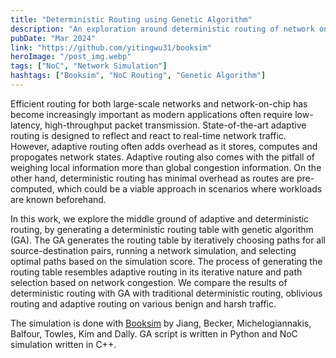 ```yaml
---
title: "Deterministic Routing using Genetic Algorithm"
description: "An exploration around deterministic routing of network on chip with routing table populated with genetic algorithm."
pubDate: "Mar 2024"
link: "https://github.com/yitingwu31/booksim"
heroImage: "/post_img.webp"
tags: ["NoC", "Network Simulation"]
hashtags: ["Booksim", "NoC Routing", "Genetic Algorithm"]
---
```


Efficient routing for both large-scale networks and network-on-chip has become increasingly important as modern applications often require low-latency, high-throughput packet transmission.
State-of-the-art adaptive routing is designed to reflect and react to real-time network traffic. However, adaptive routing often adds overhead as it stores, computes and propogates network states. Adaptive routing also comes with the pitfall of weighing local information more than global congestion information.
On the other hand, deterministic routing has minimal overhead as routes are pre-computed, which could be a viable approach in scenarios where workloads are known beforehand.

In this work, we explore the middle ground of adaptive and deterministic routing, by generating a deterministic routing table with genetic algorithm (GA). The GA generates the routing table by iteratively choosing paths for all source-destination pairs, running a network simulation, and selecting optimal paths based on the simulation score. The process of generating the routing table resembles adaptive routing in its iterative nature and path selection based on network congestion. We compare the results of deterministic routing with GA with traditional deterministic routing, oblivious routing and adaptive routing on various benign and harsh traffic. 

The simulation is done with [Booksim](https://github.com/booksim/booksim2) by Jiang, Becker, Michelogiannakis, Balfour, Towles, Kim and Dally. GA script is written in Python and NoC simulation written in C++.
